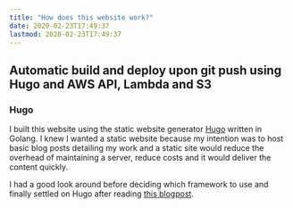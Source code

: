 ```yaml
---
title: "How does this website work?"
date: 2020-02-23T17:49:37
lastmod: 2020-02-23T17:49:37
---
```


## Automatic build and deploy upon git push using Hugo and AWS API, Lambda and S3



### Hugo

I built this website using the static website generator [Hugo](https://gohugo.io/) written in Golang. I knew I wanted a static website because my intention was to host basic blog posts detailing my work and a static site would reduce the overhead of maintaining a server, reduce costs and it would deliver the content quickly. 

I had a good look around before deciding which framework to use and finally settled on Hugo after reading [this blogpost](https://medium.com/codingthesmartway-com-blog/top-static-site-generators-for-2019-26a4c8afcc05).